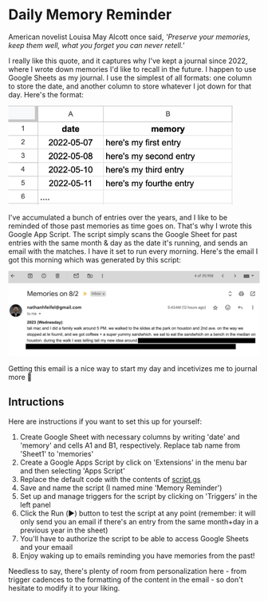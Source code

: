 # Daily Memory Reminder

American novelist Louisa May Alcott once said, _'Preserve your memories, keep them well, what you forget you can never retell.'_

I really like this quote, and it captures why I've kept a journal since 2022, where I wrote down memories I'd like to recall in the future. I happen to use Google Sheets as my journal. I use the simplest of all formats: one column to store the date, and another column to store whatever I jot down for that day. Here's the format:

<p align="left">
  <a>
      <img src="https://github.com/nfeifel/dailymemoryreminder/blob/main/journal_format.png" alt=Journal Format" width="450" />
  </a>
</p>

I've accumulated a bunch of entries over the years, and I like to be reminded of those past memories as time goes on. That's why I wrote this Google App Script. The script simply scans the Google Sheet for past entries with the same month & day as the date it's running, and sends an email with the matches. I have it set to run every morning. Here's the email I got this morning which was generated by this script:

<p align="left">
  <a>
      <img src="https://github.com/nfeifel/dailymemoryreminder/blob/main/email_example.png" alt=Email Example" width="700" />
  </a>
</p>

Getting this email is a nice way to start my day and incetivizes me to journal more 🙂

## Intructions

Here are instructions if you want to set this up for yourself:
1. Create Google Sheet with necessary columns by writing 'date' and 'memory' and cells A1 and B1, respectively. Replace tab name from 'Sheet1' to 'memories'
2. Create a Google Apps Script by click on 'Extensions' in the menu bar and then selecting 'Apps Script'
3. Replace the default code with the contents of [script.gs](https://github.com/nfeifel/dailymemoryreminder/blob/main/script.gs)
4. Save and name the script (I named mine 'Memory Reminder')
5. Set up and manage triggers for the script by clicking on 'Triggers' in the left panel
6. Click the Run (▶️) button to test the script at any point (remember: it will only send you an email if there's an entry from the same month+day in a previous year in the sheet)
7. You'll have to authorize the script to be able to access Google Sheets and your emaail
8. Enjoy waking up to emails reminding you have memories from the past!


Needless to say, there's plenty of room from personalization here - from trigger cadences to the formatting of the content in the email - so don't hesitate to modify it to your liking.
